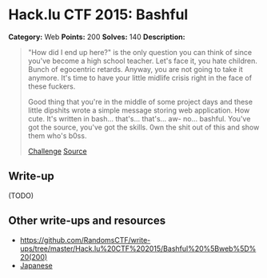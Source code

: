 # Hack.lu CTF 2015: Bashful

**Category:** Web
**Points:** 200
**Solves:** 140
**Description:**

> "How did I end up here?" is the only question you can think of since you've become a high school teacher. Let's face it, you hate children. Bunch of egocentric retards. Anyway, you are not going to take it anymore. It's time to have your little midlife crisis right in the face of these fuckers.
> 
> 
> Good thing that you're in the middle of some project days and these little dipshits wrote a simple message storing web application. How cute. It's written in bash... that's... that's... aw- no... bashful. You've got the source, you've got the skills. 0wn the shit out of this and show them who's b0ss.
> 
> 
> [Challenge](https://school.fluxfingers.net:1503/)
> [Source](bashful_a77db9359a404ec7443d6455152e54b6.tar.bz2)


## Write-up

(TODO)

## Other write-ups and resources

* <https://github.com/RandomsCTF/write-ups/tree/master/Hack.lu%20CTF%202015/Bashful%20%5Bweb%5D%20(200)>
* [Japanese](http://shiho-elliptic.tumblr.com/post/131675675589/hacklu-ctf-2015-writeup)
